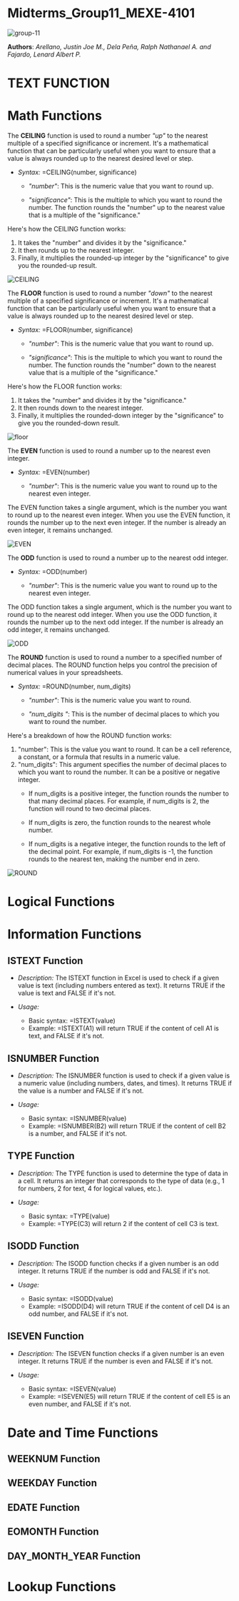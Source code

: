 # Midterms_Group11_MEXE-4101
![group-11](https://github.com/AlbertPF1/Midterms_Group11/assets/143917422/0b901445-abe7-41e7-aa9e-54a07c15c608)

**Authors**: _Arellano, Justin Joe M., Dela Peña, Ralph Nathanael A. and Fajardo, Lenard Albert P._

# TEXT FUNCTION


# Math Functions
The **CEILING** function is used to round a number *"up"* to the nearest multiple of a specified significance or increment. It's a mathematical function that can be particularly useful when you want to ensure that a value is always rounded up to the nearest desired level or step.

- *Syntax:* =CEILING(number, significance)

    - *"number"*: This is the numeric value that you want to round up. 

    - *"significance"*: This is the multiple to which you want to round the number. The function rounds the "number" up to the nearest value that is a multiple of the "significance." 

Here's how the CEILING function works:

1. It takes the "number" and divides it by the "significance."
2. It then rounds up to the nearest integer.
3. Finally, it multiplies the rounded-up integer by the "significance" to give you the rounded-up result.

![CEILING](https://github.com/AlbertPF1/Midterms_Group11/assets/143917422/c8a89dba-3bb8-422b-a785-f5cdd20713d7)

The **FLOOR** function is used to round a number *"down"* to the nearest multiple of a specified significance or increment. It's a mathematical function that can be particularly useful when you want to ensure that a value is always rounded up to the nearest desired level or step.

- *Syntax:* =FLOOR(number, significance)

    - *"number"*: This is the numeric value that you want to round up. 

    - *"significance"*: This is the multiple to which you want to round the number. The function rounds the "number" down to the nearest value that is a multiple of the "significance." 

Here's how the FLOOR function works:

1. It takes the "number" and divides it by the "significance."
2. It then rounds down to the nearest integer.
3. Finally, it multiplies the rounded-down integer by the "significance" to give you the rounded-down result.

![floor](https://github.com/AlbertPF1/Midterms_Group11/assets/143917422/6b453df3-4c1c-47c3-901f-de7ec3c36f48)

The **EVEN** function is used to round a number up to the nearest even integer. 
- *Syntax:* =EVEN(number)

    - *"number"*: This is the numeric value you want to round up to the nearest even integer.

The EVEN function takes a single argument, which is the number you want to round up to the nearest even integer. When you use the EVEN function, it rounds the number up to the next even integer. If the number is already an even integer, it remains unchanged.

![EVEN](https://github.com/AlbertPF1/Midterms_Group11/assets/143917422/05ac8c27-bbae-4bda-badd-933592e2ac3f)

The **ODD** function is used to round a number up to the nearest odd integer. 
- *Syntax:* =ODD(number)

    - *"number"*: This is the numeric value you want to round up to the nearest even integer.

The ODD function takes a single argument, which is the number you want to round up to the nearest odd integer. When you use the ODD function, it rounds the number up to the next odd integer. If the number is already an odd integer, it remains unchanged.

![ODD](https://github.com/AlbertPF1/Midterms_Group11/assets/143917422/10dc07fc-570c-4ac0-a6de-795e3657b71c)

The **ROUND** function is used to round a number to a specified number of decimal places. The ROUND function helps you control the precision of numerical values in your spreadsheets.
- *Syntax:* =ROUND(number, num_digits)

    - *"number"*: This is the numeric value you want to round.

    - *"num_digits    "*: This is the number of decimal places to which you want to round the number.

Here's a breakdown of how the ROUND function works:

1. "number": This is the value you want to round. It can be a cell reference, a constant, or a formula that results in a numeric value.
2. "num_digits": This argument specifies the number of decimal places to which you want to round the number. It can be a positive or negative integer.
    - If num_digits is a positive integer, the function rounds the number to that many decimal places. For example, if num_digits is 2, the function will round to two decimal places.

    - If num_digits is zero, the function rounds to the nearest whole number.

    - If num_digits is a negative integer, the function rounds to the left of the decimal point. For example, if num_digits is -1, the function rounds to the nearest ten, making the number end in zero.
   
![ROUND](https://github.com/AlbertPF1/Midterms_Group11/assets/143917422/d5f08788-f3d6-4afa-abfa-41f27fa937f8)

# Logical Functions

# Information Functions
## ISTEXT Function
- *Description:* The ISTEXT function in Excel is used to check if a given value is text (including numbers entered as text). It returns TRUE if the value is text and FALSE if it's not.

- *Usage:*
  - Basic syntax: =ISTEXT(value)
  - Example: =ISTEXT(A1) will return TRUE if the content of cell A1 is text, and FALSE if it's not.
  
## ISNUMBER Function
- *Description:* The ISNUMBER function is used to check if a given value is a numeric value (including numbers, dates, and times). It returns TRUE if the value is a number and FALSE if it's not.

- *Usage:*
  - Basic syntax: =ISNUMBER(value)
  - Example: =ISNUMBER(B2) will return TRUE if the content of cell B2 is a number, and FALSE if it's not.

## TYPE Function
- *Description:* The TYPE function is used to determine the type of data in a cell. It returns an integer that corresponds to the type of data (e.g., 1 for numbers, 2 for text, 4 for logical values, etc.).

- *Usage:*
  - Basic syntax: =TYPE(value)
  - Example: =TYPE(C3) will return 2 if the content of cell C3 is text.

## ISODD Function
- *Description:* The ISODD function checks if a given number is an odd integer. It returns TRUE if the number is odd and FALSE if it's not.

- *Usage:*
  - Basic syntax: =ISODD(value)
  - Example: =ISODD(D4) will return TRUE if the content of cell D4 is an odd number, and FALSE if it's not.

## ISEVEN Function
- *Description:* The ISEVEN function checks if a given number is an even integer. It returns TRUE if the number is even and FALSE if it's not.

- *Usage:*
  - Basic syntax: =ISEVEN(value)
  - Example: =ISEVEN(E5) will return TRUE if the content of cell E5 is an even number, and FALSE if it's not.
 
# Date and Time Functions
## WEEKNUM Function

## WEEKDAY Function

## EDATE Function

## EOMONTH Function

## DAY_MONTH_YEAR Function

# Lookup Functions
